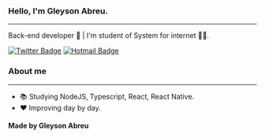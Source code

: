 ### Hello, I'm Gleyson Abreu.
---
Back-end developer :robot: | I'm student of System for internet :man_technologist:.

[![Twitter Badge](https://img.shields.io/badge/-@gleysonabreu-2892D7?style=flat-square&labelColor=2892D7&logo=twitter&logoColor=white&link=https://twitter.com/gleysonabreu)](https://twitter.com/gleysonabreu) 
[![Hotmail Badge](https://img.shields.io/badge/-gleysonabreuoficial@gmail.com-2892D7?style=flat-square&labelColor=2892D7&logo=gmail&logoColor=white&link=gleysonabreuoficial@gmail.com)](mailto:gleysonabreuoficial@gmail.com) 

### About me
---
- :books: Studying NodeJS, Typescript, React, React Native.
- :heart: Improving day by day.

#### Made by Gleyson Abreu